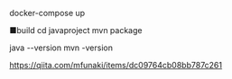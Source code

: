 docker-compose up

■build
cd javaproject
mvn package

java --version
mvn -version

https://qiita.com/mfunaki/items/dc09764cb08bb787c261